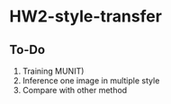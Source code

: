 # HW2-style-transfer

## To-Do

1.  Training MUNIT)
2.  Inference one image in multiple style
3.  Compare with other method
